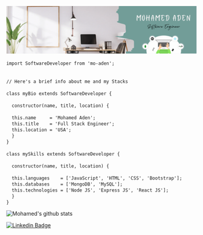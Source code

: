 <p align="center" width="100%"> 
    <img  src = "./Banner.png">
</p>

```
import SoftwareDeveloper from 'mo-aden';


// Here's a brief info about me and my Stacks

class myBio extends SoftwareDeveloper {

  constructor(name, title, location) {

  this.name     = 'Mohamed Aden';
  this.title    = 'Full Stack Engineer';
  this.location = 'USA';
  }
}

class mySkills extends SoftwareDeveloper {

  constructor(name, title, location) {

  this.languages    = ['JavaScript', 'HTML', 'CSS', 'Bootstrap'];
  this.databases    = ['MongoDB', 'MySQL'];
  this.technologies = ['Node JS', 'Express JS', 'React JS'];
  }
}

```

![Mohamed's github stats](https://github-readme-stats.vercel.app/api?username=mo-aden&bg_color=071A2C&icon_color=4194FD&show_icons=true&count_private=true&theme=tokyonight&line_height=27&text_color=FFFFFF&show_icons=true&hide=stars,issues)

[![Linkedin Badge](https://img.shields.io/badge/-Mohamed%20Aden-blue?style=flat-square&logo=Linkedin&logoColor=white&link=https://www.linkedin.com/in/mo-aden/)](https://www.linkedin.com/in/mo-aden/)
